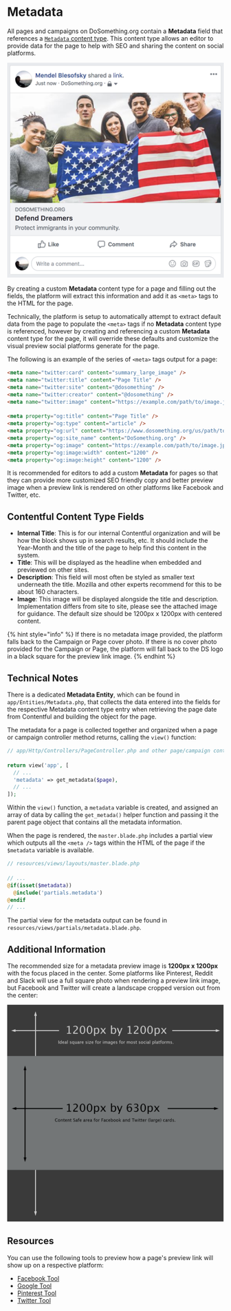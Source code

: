 # Metadata

All pages and campaigns on DoSomething.org contain a **Metadata** field that references a [`Metadata` content type](https://app.contentful.com/spaces/81iqaqpfd8fy/content_types/metadata/fields). This content type allows an editor to provide data for the page to help with SEO and sharing the content on social platforms.

![Example Facebook Share With Metadata](../../.gitbook/assets/facebook-share-example.png)

By creating a custom **Metadata** content type for a page and filling out the fields, the platform will extract this information and add it as `<meta>` tags to the HTML for the page.

Technically, the platform is setup to automatically attempt to extract default data from the page to populate the `<meta>` tags if no **Metadata** content type is referenced, however by creating and referencing a custom **Metadata** content type for the page, it will override these defaults and customize the visual preview social platforms generate for the page.

The following is an example of the series of `<meta>` tags output for a page:

```html
<meta name="twitter:card" content="summary_large_image" />
<meta name="twitter:title" content="Page Title" />
<meta name="twitter:site" content="@dosomething" />
<meta name="twitter:creator" content="@dosomething" />
<meta name="twitter:image" content="https://example.com/path/to/image.jpg" />

<meta property="og:title" content="Page Title" />
<meta property="og:type" content="article" />
<meta property="og:url" content="https://www.dosomething.org/us/path/to/page" />
<meta property="og:site_name" content="DoSomething.org" />
<meta property="og:image" content="https://example.com/path/to/image.jpg" />
<meta property="og:image:width" content="1200" />
<meta property="og:image:height" content="1200" />
```

It is recommended for editors to add a custom **Metadata** for pages so that they can provide more customized SEO friendly copy and better preview image when a preview link is rendered on other platforms like Facebook and Twitter, etc.

## Contentful Content Type Fields

- **Internal Title**: This is for our internal Contentful organization and will be how the block shows up in search results, etc. It should include the Year-Month and the title of the page to help find this content in the system.
- **Title**: This will be displayed as the headline when embedded and previewed on other sites.
- **Description**: This field will most often be styled as smaller text underneath the title. Mozilla and other experts recommend for this to be about 160 characters.
- **Image**: This image will be displayed alongside the title and description. Implementation differs from site to site, please see the attached image for guidance. The default size should be 1200px x 1200px with centered content.

{% hint style="info" %}
If there is no metadata image provided, the platform falls back to the Campaign or Page cover photo. If there is no cover photo provided for the Campaign or Page, the platform will fall back to the DS logo in a black square for the preview link image.
{% endhint %}

## Technical Notes

There is a dedicated **Metadata Entity**, which can be found in `app/Entities/Metadata.php`, that collects the data entered into the fields for the respective Metadata content type entry when retrieving the page date from Contentful and building the object for the page.

The metadata for a page is collected together and organized when a page or campaign controller method returns, calling the `view()` function:

```php
// app/Http/Controllers/PageController.php and other page/campaign controllers

return view('app', [
  // ...
  'metadata' => get_metadata($page),
  // ...
]);

```

Within the `view()` function, a `metadata` variable is created, and assigned an array of data by calling the `get_metada()` helper function and passing it the parent page object that contains all the metadata information.

When the page is rendered, the `master.blade.php` includes a partial view which outputs all the `<meta />` tags within the HTML of the page if the `$metadata` variable is available.

```php
// resources/views/layouts/master.blade.php

// ...
@if(isset($metadata))
  @include('partials.metadata')
@endif
// ...

```

The partial view for the metadata output can be found in `resources/views/partials/metadata.blade.php`.

## Additional Information

The recommended size for a metadata preview image is **1200px x 1200px** with the focus placed in the center. Some platforms like Pinterest, Reddit and Slack will use a full square photo when rendering a preview link image, but Facebook and Twitter will create a landscape cropped version out from the center:

![Metadata Photo Crop Preview](../../.gitbook/assets/metadata-photo-preview.png)

## Resources

You can use the following tools to preview how a page's preview link will show up on a respective platform:

- [Facebook Tool](https://developers.facebook.com/tools/debug/sharing/)
- [Google Tool](https://search.google.com/structured-data/testing-tool/u/0/)
- [Pinterest Tool](https://developers.pinterest.com/tools/url-debugger/)
- [Twitter Tool](https://cards-dev.twitter.com/validator)
